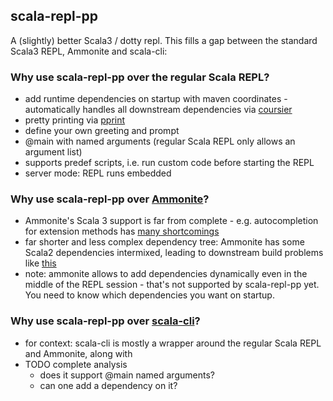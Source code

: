 ## scala-repl-pp

A (slightly) better Scala3 / dotty repl.
This fills a gap between the standard Scala3 REPL, Ammonite and scala-cli:

### Why use scala-repl-pp over the regular Scala REPL?
* add runtime dependencies on startup with maven coordinates - automatically handles all downstream dependencies via [coursier](https://get-coursier.io/)
* pretty printing via [pprint](https://com-lihaoyi.github.io/PPrint/)
* define your own greeting and prompt
* @main with named arguments (regular Scala REPL only allows an argument list)
* supports predef scripts, i.e. run custom code before starting the REPL
* server mode: REPL runs embedded

### Why use scala-repl-pp over [Ammonite](http://ammonite.io/)?
* Ammonite's Scala 3 support is far from complete - e.g. autocompletion for extension methods has [many shortcomings](https://github.com/com-lihaoyi/Ammonite/issues/1297)
* far shorter and less complex dependency tree: Ammonite has some Scala2 dependencies intermixed, leading to downstream build problems like [this](https://github.com/com-lihaoyi/Ammonite/issues/1241)
* note: ammonite allows to add dependencies dynamically even in the middle of the REPL session - that's not supported by scala-repl-pp yet. You need to know which dependencies you want on startup. 

### Why use scala-repl-pp over [scala-cli](https://scala-cli.virtuslab.org/)?
* for context: scala-cli is mostly a wrapper around the regular Scala REPL and Ammonite, along with 
* TODO complete analysis
  * does it support @main named arguments?
  * can one add a dependency on it?

